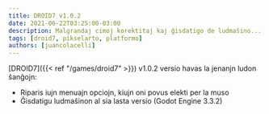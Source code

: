 ```yaml
---
title: DROID7 v1.0.2
date: 2021-06-22T03:25:00-03:00
description: Malgrandaj cimoj korektitaj kaj ĝisdatigo de ludmaŝino...
tags: [droid7, pikselarto, platformo]
authors: [juancolacelli]
---
```


[DROID7]({{< ref "/games/droid7" >}}) v1.0.2 versio havas la jenanjn ludon ŝanĝojn:

* Riparis iujn menuajn opciojn, kiujn oni povus elekti per la muso
* Ĝisdatigu ludmaŝinon al sia lasta versio (Godot Engine 3.3.2)
